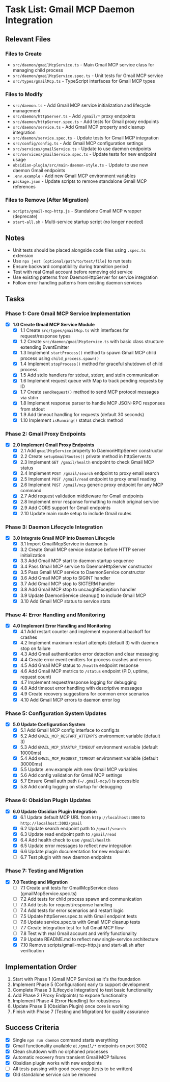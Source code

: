 # Task List: Gmail MCP Daemon Integration

## Relevant Files

### Files to Create
- `src/daemon/gmailMcpService.ts` - Main Gmail MCP service class for managing child process
- `src/daemon/gmailMcpService.spec.ts` - Unit tests for Gmail MCP service
- `src/types/gmailMcp.ts` - TypeScript interfaces for Gmail MCP types

### Files to Modify
- `src/daemon.ts` - Add Gmail MCP service initialization and lifecycle management
- `src/daemon/httpServer.ts` - Add `/gmail/*` proxy endpoints
- `src/daemon/httpServer.spec.ts` - Add tests for Gmail proxy endpoints
- `src/daemon/service.ts` - Add Gmail MCP property and cleanup integration
- `src/daemon/service.spec.ts` - Update tests for Gmail MCP integration
- `src/config/config.ts` - Add Gmail MCP configuration settings
- `src/services/gmailService.ts` - Update to use daemon endpoints
- `src/services/gmailService.spec.ts` - Update tests for new endpoint usage
- `obsidian-plugin/src/main-daemon-style.ts` - Update to use new daemon Gmail endpoints
- `.env.example` - Add new Gmail MCP environment variables
- `package.json` - Update scripts to remove standalone Gmail MCP references

### Files to Remove (After Migration)
- `scripts/gmail-mcp-http.js` - Standalone Gmail MCP wrapper (deprecate)
- `start-all.sh` - Multi-service startup script (no longer needed)

## Notes

- Unit tests should be placed alongside code files using `.spec.ts` extension
- Use `npx jest [optional/path/to/test/file]` to run tests
- Ensure backward compatibility during transition period
- Test with real Gmail account before removing old service
- Use existing patterns from DaemonHttpServer for service integration
- Follow error handling patterns from existing daemon services

## Tasks

### Phase 1: Core Gmail MCP Service Implementation

- [x] **1.0 Create Gmail MCP Service Module**
  - [x] 1.1 Create `src/types/gmailMcp.ts` with interfaces for request/response types
  - [x] 1.2 Create `src/daemon/gmailMcpService.ts` with basic class structure extending EventEmitter
  - [x] 1.3 Implement `startProcess()` method to spawn Gmail MCP child process using `child_process.spawn()`
  - [x] 1.4 Implement `stopProcess()` method for graceful shutdown of child process
  - [x] 1.5 Add stdio handlers for stdout, stderr, and stdin communication
  - [x] 1.6 Implement request queue with Map to track pending requests by ID
  - [x] 1.7 Create `sendRequest()` method to send MCP protocol messages via stdin
  - [x] 1.8 Implement response parser to handle MCP JSON-RPC responses from stdout
  - [x] 1.9 Add timeout handling for requests (default 30 seconds)
  - [x] 1.10 Implement `isRunning()` status check method

### Phase 2: Gmail Proxy Endpoints

- [x] **2.0 Implement Gmail Proxy Endpoints**
  - [x] 2.1 Add `gmailMcpService` property to DaemonHttpServer constructor
  - [x] 2.2 Create `setupGmailRoutes()` private method in httpServer.ts
  - [x] 2.3 Implement `GET /gmail/health` endpoint to check Gmail MCP status
  - [x] 2.4 Implement `POST /gmail/search` endpoint to proxy email search
  - [x] 2.5 Implement `POST /gmail/read` endpoint to proxy email reading
  - [x] 2.6 Implement `POST /gmail/mcp` generic proxy endpoint for any MCP command
  - [x] 2.7 Add request validation middleware for Gmail endpoints
  - [x] 2.8 Implement error response formatting to match original service
  - [x] 2.9 Add CORS support for Gmail endpoints
  - [x] 2.10 Update main route setup to include Gmail routes

### Phase 3: Daemon Lifecycle Integration

- [x] **3.0 Integrate Gmail MCP into Daemon Lifecycle**
  - [x] 3.1 Import GmailMcpService in daemon.ts
  - [x] 3.2 Create Gmail MCP service instance before HTTP server initialization
  - [x] 3.3 Add Gmail MCP start to daemon startup sequence
  - [x] 3.4 Pass Gmail MCP service to DaemonHttpServer constructor
  - [x] 3.5 Pass Gmail MCP service to DaemonService constructor
  - [x] 3.6 Add Gmail MCP stop to SIGINT handler
  - [x] 3.7 Add Gmail MCP stop to SIGTERM handler
  - [x] 3.8 Add Gmail MCP stop to uncaughtException handler
  - [x] 3.9 Update DaemonService cleanup() to include Gmail MCP
  - [x] 3.10 Add Gmail MCP status to service stats

### Phase 4: Error Handling and Monitoring

- [x] **4.0 Implement Error Handling and Monitoring**
  - [x] 4.1 Add restart counter and implement exponential backoff for crashes
  - [x] 4.2 Implement maximum restart attempts (default 3) with daemon stop on failure
  - [x] 4.3 Add Gmail authentication error detection and clear messaging
  - [x] 4.4 Create error event emitters for process crashes and errors
  - [x] 4.5 Add Gmail MCP status to `/health` endpoint response
  - [x] 4.6 Add Gmail MCP metrics to `/status` endpoint (PID, uptime, request count)
  - [x] 4.7 Implement request/response logging for debugging
  - [x] 4.8 Add timeout error handling with descriptive messages
  - [x] 4.9 Create recovery suggestions for common error scenarios
  - [x] 4.10 Add Gmail MCP errors to daemon error log

### Phase 5: Configuration System Updates

- [x] **5.0 Update Configuration System**
  - [x] 5.1 Add Gmail MCP config interface to config.ts
  - [x] 5.2 Add `GMAIL_MCP_RESTART_ATTEMPTS` environment variable (default 3)
  - [x] 5.3 Add `GMAIL_MCP_STARTUP_TIMEOUT` environment variable (default 10000ms)
  - [x] 5.4 Add `GMAIL_MCP_REQUEST_TIMEOUT` environment variable (default 30000ms)
  - [x] 5.5 Update .env.example with new Gmail MCP variables
  - [x] 5.6 Add config validation for Gmail MCP settings
  - [x] 5.7 Ensure Gmail auth path (`~/.gmail-mcp/`) is accessible
  - [x] 5.8 Add config logging on startup for debugging

### Phase 6: Obsidian Plugin Updates

- [x] **6.0 Update Obsidian Plugin Integration**
  - [x] 6.1 Update default MCP URL from `http://localhost:3000` to `http://localhost:3002/gmail`
  - [x] 6.2 Update search endpoint path to `/gmail/search`
  - [x] 6.3 Update read endpoint path to `/gmail/read`
  - [x] 6.4 Add health check to use `/gmail/health`
  - [x] 6.5 Update error messages to reflect new integration
  - [x] 6.6 Update plugin documentation for new endpoints
  - [ ] 6.7 Test plugin with new daemon endpoints

### Phase 7: Testing and Migration

- [x] **7.0 Testing and Migration**
  - [ ] 7.1 Create unit tests for GmailMcpService class (gmailMcpService.spec.ts)
  - [ ] 7.2 Add tests for child process spawn and communication
  - [ ] 7.3 Add tests for request/response handling
  - [ ] 7.4 Add tests for error scenarios and restart logic
  - [ ] 7.5 Update httpServer.spec.ts with Gmail endpoint tests
  - [ ] 7.6 Update service.spec.ts with Gmail MCP cleanup tests
  - [ ] 7.7 Create integration test for full Gmail MCP flow
  - [ ] 7.8 Test with real Gmail account and verify functionality
  - [x] 7.9 Update README.md to reflect new single-service architecture
  - [x] 7.10 Remove scripts/gmail-mcp-http.js and start-all.sh after verification

## Implementation Order

1. Start with Phase 1 (Gmail MCP Service) as it's the foundation
2. Implement Phase 5 (Configuration) early to support development
3. Complete Phase 3 (Lifecycle Integration) to test basic functionality
4. Add Phase 2 (Proxy Endpoints) to expose functionality
5. Implement Phase 4 (Error Handling) for robustness
6. Update Phase 6 (Obsidian Plugin) once core is working
7. Finish with Phase 7 (Testing and Migration) for quality assurance

## Success Criteria

- [x] Single `npm run daemon` command starts everything
- [x] Gmail functionality available at `/gmail/*` endpoints on port 3002
- [x] Clean shutdown with no orphaned processes
- [x] Automatic recovery from transient Gmail MCP failures
- [x] Obsidian plugin works with new endpoints
- [ ] All tests passing with good coverage (tests to be written)
- [x] Old standalone service can be removed